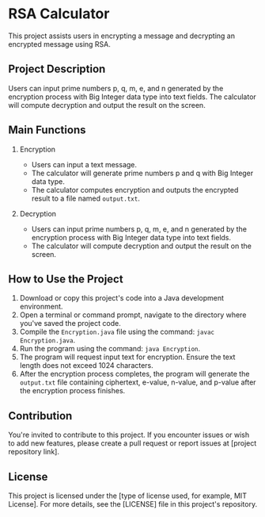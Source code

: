 # RSA Calculator

This project assists users in encrypting a message and decrypting an encrypted message using RSA.

## Project Description

Users can input prime numbers p, q, m, e, and n generated by the encryption process with Big Integer data type into text fields. The calculator will compute decryption and output the result on the screen.

## Main Functions

1. Encryption
    - Users can input a text message.
    - The calculator will generate prime numbers p and q with Big Integer data type.
    - The calculator computes encryption and outputs the encrypted result to a file named `output.txt`.
   
2. Decryption
    - Users can input prime numbers p, q, m, e, and n generated by the encryption process with Big Integer data type into text fields.
    - The calculator will compute decryption and output the result on the screen.

## How to Use the Project

1. Download or copy this project's code into a Java development environment.
2. Open a terminal or command prompt, navigate to the directory where you've saved the project code.
3. Compile the `Encryption.java` file using the command: `javac Encryption.java`.
4. Run the program using the command: `java Encryption`.
5. The program will request input text for encryption. Ensure the text length does not exceed 1024 characters.
6. After the encryption process completes, the program will generate the `output.txt` file containing ciphertext, e-value, n-value, and p-value after the encryption process finishes.

## Contribution

You're invited to contribute to this project. If you encounter issues or wish to add new features, please create a pull request or report issues at [project repository link].

## License

This project is licensed under the [type of license used, for example, MIT License]. For more details, see the [LICENSE] file in this project's repository.

